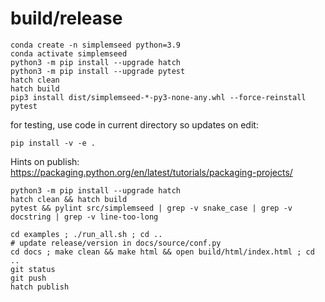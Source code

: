 
# build/release
```
conda create -n simplemseed python=3.9
conda activate simplemseed
python3 -m pip install --upgrade hatch
python3 -m pip install --upgrade pytest
hatch clean
hatch build
pip3 install dist/simplemseed-*-py3-none-any.whl --force-reinstall
pytest
```

for testing, use code in current directory so updates on edit:
```
pip install -v -e .
```

Hints on publish:
https://packaging.python.org/en/latest/tutorials/packaging-projects/

```
python3 -m pip install --upgrade hatch
hatch clean && hatch build
pytest && pylint src/simplemseed | grep -v snake_case | grep -v docstring | grep -v line-too-long

cd examples ; ./run_all.sh ; cd ..
# update release/version in docs/source/conf.py
cd docs ; make clean && make html && open build/html/index.html ; cd ..
git status
git push
hatch publish
```
